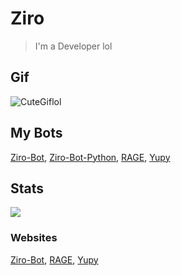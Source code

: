 # Ziro
> I'm a Developer lol

## Gif
![CuteGiflol](https://i.imgur.com/ZzDn8k3.gif)

## My Bots
[Ziro-Bot](https://discord.com/api/oauth2/authorize?client_id=752242570532225064&permissions=8&scope=bot),
[Ziro-Bot-Python](https://discord.com/api/oauth2/authorize?client_id=771797240448417793&permissions=8&scope=bot),
[RAGE](https://discord.com/api/oauth2/authorize?client_id=706120306082971699&permissions=2146958847&scope=bot),
[Yupy](https://discord.com/oauth2/authorize?client_id=746714900604125222&scope=bot&permissions=8)

## Stats

<p>
<img align="center" src="https://github-readme-stats.anuraghazra1.vercel.app/api?username=ZiroWasTaken420&show_icons=true&include_all_commits=true&theme=material-palenight"/>
</p>

### Websites
[Ziro-Bot](http://zirobot.rf.gd/),
[RAGE](http://ragebot.xyz/),
[Yupy](http://yupy.ml/?i=1)
